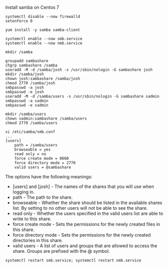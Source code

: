 Install samba on Centos 7

```
systemctl disable --now firewalld
setenforce 0
```
```
yum install -y samba samba-client
```
```
systemctl enable --now smb.service
systemctl enable --now nmb.service
```
```
mkdir /samba

groupadd sambashare 
chgrp sambashare /samba
useradd -M -d /samba/josh -s /usr/sbin/nologin -G sambashare josh
mkdir /samba/josh
chown josh:sambashare /samba/josh
chmod 2770 /samba/josh
smbpasswd -a josh
smbpasswd -e josh
useradd -M -d /samba/users -s /usr/sbin/nologin -G sambashare sadmin
smbpasswd -a sadmin
smbpasswd -e sadmin

mkdir /samba/users
chown sadmin:sambashare /samba/users
chmod 2770 /samba/users
```
```
vi /etc/samba/smb.conf
...
[users]
    path = /samba/users
    browseable = yes
    read only = no
    force create mode = 0660
    force directory mode = 2770
    valid users = @sambashare
```

    
The options have the following meanings:

   - [users] and [josh] - The names of the shares that you will use when logging in.
   - path - The path to the share.
   - browseable - Whether the share should be listed in the available shares list. By setting to no other users will not be able to see the share.
   - read only - Whether the users specified in the valid users list are able to write to this share.
   - force create mode - Sets the permissions for the newly created files in this share.
   - force directory mode - Sets the permissions for the newly created directories in this share.
   - valid users - A list of users and groups that are allowed to access the share. Groups are prefixed with the @ symbol.

```
systemctl restart smb.service; systemctl restart nmb.service
```

